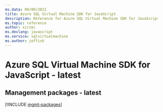 ```yaml
---
ms.data: 09/09/2022
title: Azure SQL Virtual Machine SDK for JavaScript
description: Reference for Azure SQL Virtual Machine SDK for JavaScript
ms.topic: reference
author: xirzec
ms.devlang: javascript
ms.service: sqlvirtualmachine
ms.author: jeffish
---
```

# Azure SQL Virtual Machine SDK for JavaScript - latest

## Management packages - latest
[!INCLUDE [mgmt-packages](sql-virtual-machine-mgmt-index.md)]